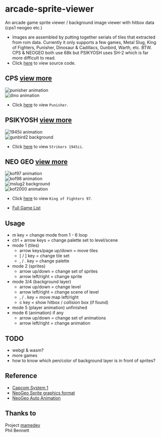 # arcade-sprite-viewer
An arcade game sprite viewer / background image viewer with hitbox data (cps1 neogeo etc.)
* Images are assembled by putting together serials of tiles that extracted from rom data. Currently it only supports a few games, Metal Slug, King of Fighters, Punisher, Dinosaur & Cadillacs, Gunbird, Warth, etc.
BTW. CPS & NEOGEO both use 68k but PSIKYOSH uses SH-2 which is far more difficult to read.
* Click [here](https://github.com/bombzj/arcade-sprite-viewer) to view source code.

## CPS [view more](https://asv.bombzj.com/cps/)
![punisher animation](https://asv.bombzj.com/res/punisheranim.gif)<br/>
![dino animation](https://asv.bombzj.com/res/animdino.gif)<br/>

* Click [here](https://asv.bombzj.com/viewer.html?punisher) to view `Punisher`.

## PSIKYOSH [view more](https://asv.bombzj.com/psi/)
![1945ii animation](https://asv.bombzj.com/res/anim1945ii.gif)<br/>
![gunbird2 background](https://asv.bombzj.com/res/mapgunbird2.png)<br/>

* Click [here](https://asv.bombzj.com/viewer.html?1945ii) to view `Strikers 1945ii`.

## NEO GEO [view more](https://asv.bombzj.com/neo/)
![kof97 animation](https://asv.bombzj.com/res/animkof97.gif)<br/>
![kof98 animation](https://asv.bombzj.com/res/animkof98.gif)<br/>
![mslug2 background](https://asv.bombzj.com/res/map3mslug2.gif)<br/>
![kof2000 animation](https://asv.bombzj.com/res/animkof2000.gif)<br/>

* Click [here](https://asv.bombzj.com/viewer.html?kof97) to view `King of Fighters 97`.

* [Full Game List](https://asv.bombzj.com/list.html)

## Usage
* m key = change mode from 1 - 6 loop
* ctrl + arrow keys = change palette set to level/scene
* mode 1 (tiles)
  * arrow keys/page up/down = move tiles
  * \[ / \] key = change tile set
  * , / . key = change palette
* mode 2 (sprites)
  * arrow up/down = change set of sprites
  * arrow left/right = change sprite
* mode 3/4 (background layer)
  * arrow up/down = change level
  * arrow left/right = change scene of level
  * , / . key = move map left/right
  * c key = show hitbox / collision box (if found)
* mode 5 (player animation) unfinished
* mode 6 (animation) if any
  * arrow up/down = change set of animations
  * arrow left/right = change animation

## TODO
* webgl & wasm?
* more games
* how to know which pen/color of background layer is in front of sprites?

## Reference
* [Capcom System 1](https://patpend.net/technical/arcade/cps1.html)
* [NeoGeo Sprite graphics format](https://wiki.neogeodev.org/index.php?title=Sprite_graphics_format)
* [NeoGeo Auto Animation](https://wiki.neogeodev.org/index.php?title=Auto_animation)

## Thanks to
Project [mamedev](https://github.com/mamedev/mame)<br/>
Phil Bennett
